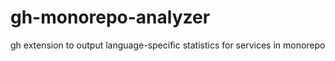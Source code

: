# gh-monorepo-analyzer
gh extension to output language-specific statistics for services in monorepo
